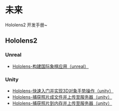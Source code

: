 # 未来
Hololens2 开发手册~

## Hololens2
### Unreal
* [Hololens-构建国际象棋应用（unreal）](./2021/2021-02/2021-02-03/Hololens-构建国际象棋应用（unreal）.md)

### Unity
* [Hololens-快速入门并实现3D对象手势操作（unity）](./2021/2021-02/2021-02-08/Hololens-快速入门并实现3D对象手势操作（unity）.md)
* [Hololens-捕获照片成文件并上传至服务器（unity）](./2021/2021-02/2021-02-17/Hololens-捕获照片成文件并上传至服务器（unity）.md)
* [Hololens-捕获照片到内存并上传至服务器（unity）](./2021/2021-02/2021-02-18/Hololens-捕获照片到内存并上传至服务器（unity）.md)
